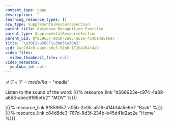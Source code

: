 ```yaml
---
content_type: page
description: ''
learning_resource_types: []
ocw_type: SupplementalResourceSection
parent_title: Katakana Recognition Exercise
parent_type: SupplementalResourceSection
parent_uid: 9f859657-a05b-2e05-a516-414b14a5e6e7
title: "\u30E1\u30C7\u30A3\u30A2"
uid: 2ac7d4c8-aaee-b9c3-91b6-111b4164f4a9
video_files:
  video_thumbnail_file: null
video_metadata:
  youtube_id: null
---
```


メディア = _mede(i)a_ = "media"

Listen to the sound of the word: ({{% resource_link "d666923e-c974-4a89-a653-abec9195efb2" "MOV" %}})

  
\[{{% resource_link 9f859657-a05b-2e05-a516-414b14a5e6e7 "Back" %}}\]  
\[{{% resource_link c84d8de3-767d-8d3f-234b-b45d41d2ac2e "Home" %}}\]
